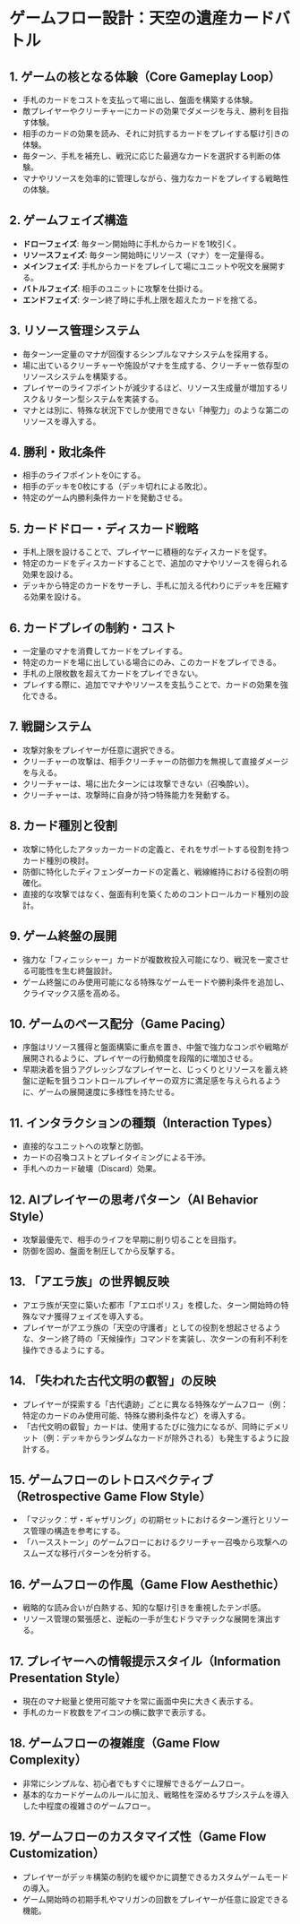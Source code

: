 # ゲームフロー設計：天空の遺産カードバトル

## 1. ゲームの核となる体験（Core Gameplay Loop）
*   手札のカードをコストを支払って場に出し、盤面を構築する体験。
*   敵プレイヤーやクリーチャーにカードの効果でダメージを与え、勝利を目指す体験。
*   相手のカードの効果を読み、それに対抗するカードをプレイする駆け引きの体験。
*   毎ターン、手札を補充し、戦況に応じた最適なカードを選択する判断の体験。
*   マナやリソースを効率的に管理しながら、強力なカードをプレイする戦略性の体験。

## 2. ゲームフェイズ構造
*   **ドローフェイズ**: 毎ターン開始時に手札からカードを1枚引く。
*   **リソースフェイズ**: 毎ターン開始時にリソース（マナ）を一定量得る。
*   **メインフェイズ**: 手札からカードをプレイして場にユニットや呪文を展開する。
*   **バトルフェイズ**: 相手のユニットに攻撃を仕掛ける。
*   **エンドフェイズ**: ターン終了時に手札上限を超えたカードを捨てる。

## 3. リソース管理システム
*   毎ターン一定量のマナが回復するシンプルなマナシステムを採用する。
*   場に出ているクリーチャーや施設がマナを生成する、クリーチャー依存型のリソースシステムを構築する。
*   プレイヤーのライフポイントが減少するほど、リソース生成量が増加するリスク＆リターン型システムを実装する。
*   マナとは別に、特殊な状況下でしか使用できない「神聖力」のような第二のリソースを導入する。

## 4. 勝利・敗北条件
*   相手のライフポイントを0にする。
*   相手のデッキを0枚にする（デッキ切れによる敗北）。
*   特定のゲーム内勝利条件カードを発動させる。

## 5. カードドロー・ディスカード戦略
*   手札上限を設けることで、プレイヤーに積極的なディスカードを促す。
*   特定のカードをディスカードすることで、追加のマナやリソースを得られる効果を設ける。
*   デッキから特定のカードをサーチし、手札に加える代わりにデッキを圧縮する効果を設ける。

## 6. カードプレイの制約・コスト
*   一定量のマナを消費してカードをプレイする。
*   特定のカードを場に出している場合にのみ、このカードをプレイできる。
*   手札の上限枚数を超えてカードをプレイできない。
*   プレイする際に、追加でマナやリソースを支払うことで、カードの効果を強化できる。

## 7. 戦闘システム
*   攻撃対象をプレイヤーが任意に選択できる。
*   クリーチャーの攻撃は、相手クリーチャーの防御力を無視して直接ダメージを与える。
*   クリーチャーは、場に出たターンには攻撃できない（召喚酔い）。
*   クリーチャーは、攻撃時に自身が持つ特殊能力を発動する。

## 8. カード種別と役割
*   攻撃に特化したアタッカーカードの定義と、それをサポートする役割を持つカード種別の検討。
*   防御に特化したディフェンダーカードの定義と、戦線維持における役割の明確化。
*   直接的な攻撃ではなく、盤面有利を築くためのコントロールカード種別の設計。

## 9. ゲーム終盤の展開
*   強力な「フィニッシャー」カードが複数枚投入可能になり、戦況を一変させる可能性を生む終盤設計。
*   ゲーム終盤にのみ使用可能になる特殊なゲームモードや勝利条件を追加し、クライマックス感を高める。

## 10. ゲームのペース配分（Game Pacing）
*   序盤はリソース獲得と盤面構築に重点を置き、中盤で強力なコンボや戦略が展開されるように、プレイヤーの行動頻度を段階的に増加させる。
*   早期決着を狙うアグレッシブなプレイヤーと、じっくりとリソースを蓄え終盤に逆転を狙うコントロールプレイヤーの双方に満足感を与えられるように、ゲームの展開速度に多様性を持たせる。

## 11. インタラクションの種類（Interaction Types）
*   直接的なユニットへの攻撃と防御。
*   カードの召喚コストとプレイタイミングによる干渉。
*   手札へのカード破壊（Discard）効果。

## 12. AIプレイヤーの思考パターン（AI Behavior Style）
*   攻撃最優先で、相手のライフを早期に削り切ることを目指す。
*   防御を固め、盤面を制圧してから反撃する。

## 13. 「アエラ族」の世界観反映
*   アエラ族が天空に築いた都市「アエロポリス」を模した、ターン開始時の特殊なマナ獲得フェイズを導入する。
*   プレイヤーがアエラ族の「天空の守護者」としての役割を想起させるような、ターン終了時の「天候操作」コマンドを実装し、次ターンの有利不利を操作できるようにする。

## 14. 「失われた古代文明の叡智」の反映
*   プレイヤーが探索する「古代遺跡」ごとに異なる特殊なゲームフロー（例：特定のカードのみ使用可能、特殊な勝利条件など）を導入する。
*   「古代文明の叡智」カードは、使用するたびに強力になるが、同時にデメリット（例：デッキからランダムなカードが除外される）も発生するように設計する。

## 15. ゲームフローのレトロスペクティブ（Retrospective Game Flow Style）
*   「マジック：ザ・ギャザリング」の初期セットにおけるターン進行とリソース管理の構造を参考にする。
*   「ハースストーン」のゲームフローにおけるクリーチャー召喚から攻撃へのスムーズな移行パターンを分析する。

## 16. ゲームフローの作風（Game Flow Aesthethic）
*   戦略的な読み合いが白熱する、知的な駆け引きを重視したテンポ感。
*   リソース管理の緊張感と、逆転の一手が生むドラマチックな展開を演出する。

## 17. プレイヤーへの情報提示スタイル（Information Presentation Style）
*   現在のマナ総量と使用可能マナを常に画面中央に大きく表示する。
*   手札のカード枚数をアイコンの横に数字で表示する。

## 18. ゲームフローの複雑度（Game Flow Complexity）
*   非常にシンプルな、初心者でもすぐに理解できるゲームフロー。
*   基本的なカードゲームのルールに加え、戦略性を深めるサブシステムを導入した中程度の複雑さのゲームフロー。

## 19. ゲームフローのカスタマイズ性（Game Flow Customization）
*   プレイヤーがデッキ構築の制約を緩やかに調整できるカスタムゲームモードの導入。
*   ゲーム開始時の初期手札やマリガンの回数をプレイヤーが任意に設定できる機能。

